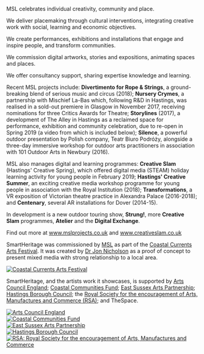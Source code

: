 MSL celebrates individual creativity, community and place. 

We deliver placemaking through cultural interventions, integrating creative work with social, learning and economic objectives.

We create performances, exhibitions and installations that engage and inspire people, and transform communities.

We commission digital artworks, stories and expositions, animating spaces and places.

We offer consultancy support, sharing expertise knowledge and learning.

Recent MSL projects include: **Divertimento for Rope & Strings**, a ground-breaking blend of serious music and circus (2018); **Nursery Crymes**, a partnership with Mischief La-Bas which, following R&D in Hastings, was realised in a sold-out premiere in Glasgow in November 2017, receiving nominations for three Critics Awards for Theatre; **Storylines** (2017), a development of The Alley in Hastings as a reclaimed space for performance, exhibition and community celebration, due to re-open in Spring 2019 (a video from which is included below); **Silence**, a powerful outdoor presentation by Polish company, Teatr Biuro Podróży, alongside a three-day immersive workshop for outdoor arts practitioners in association with 101 Outdoor Arts in Newbury (2016).

MSL also manages digital and learning programmes: **Creative Slam** (Hastings' Creative Spring), which offered digital media (STEAM) holiday learning activity for young people in February 2019; **Hastings' Creative Summer**, an exciting creative media workshop programme for young people in association with the Royal Institution (2018); **Transformations**, a VR exposition of Victorian theatre practice in Alexandra Palace (2016-2018); and **Centenary**, several AR installations for Dover (2014-15). 

In development is a new outdoor touring show, **Strung!**, more **Creative Slam** programmes, **Atelier** and the **Digital Exchange**.

Find out more at <a href="http://www.mslprojects.co.uk/">www.mslprojects.co.uk</a> and <a href="http://www.creativeslam.co.uk/">www.creativeslam.co.uk</a>

SmartHeritage was commissioned by <a href='https://www.mslprojects.co.uk/'>MSL</a> as part of the <a href="http://coastalcurrents.org.uk/">Coastal Currents Arts Festival</a>. It was created by <a href="https://www.drjonnicholson.com">Dr Jon Nicholson</a> as a proof of concept to present mixed media with strong relationship to a local area.

<div class="row justify-content-center py-2">
    <div class="col-auto text-center">
        <a href='http://coastalcurrents.org.uk/'>
            <img src='/img/coastal_currents.png' class='m-2 support-img' alt='Coastal Currents Arts Festival' />
        </a>
    </div>
</div>

SmartHeritage, and the artists work it showcases, is supported by <a href="https://www.artscouncil.org.uk/">Arts Council England</a>; <a href="https://www.tnlcommunityfund.org.uk/funding/programmes/coastal-communities-fund">Coastal Communities Fund</a>; <a href='https://www.eastsussex.gov.uk/leisureandtourism/arts/funding/east-sussex-arts-partnership/funding'>East Sussex Arts Partnership</a>; <a href='https://www.hastings.gov.uk/'>Hastings Borough Council</a>; the <a href='https://www.thersa.org/'>Royal Society for the encouragement of Arts, Manufactures and Commerce (RSA)</a>; and TheSpace.

<div class="row justify-content-center py-2">
    <div class="col-auto text-center">
        <a href='https://www.artscouncil.org.uk/'>
            <img src='/img/Arts Council grant_png_black.png' class='m-2 support-img' alt='Arts Council England' />
        </a>
    </div>
    <div class="col-auto text-center">
        <a href='https://www.tnlcommunityfund.org.uk/funding/programmes/coastal-communities-fund'>
            <img src='/img/Coastal Communities Fund logo_1.jpg' class='m-2 support-img' alt='Coastal Communities Fund' />
        </a>
    </div>
    <div class="col-auto text-center">
        <a href='https://www.eastsussex.gov.uk/leisureandtourism/arts/funding/east-sussex-arts-partnership/funding/'>
            <img src='/img/EASP_logo_02_SPOT-1.gif' class='m-2 support-img' alt='East Sussex Arts Partnership' />
        </a>
    </div>
    <div class="col-auto text-center">
        <a href='https://www.hastings.gov.uk/'>
            <img src='/img/HBC logo.png' class='m-2 support-img' alt='Hastings Borough Council' />
        </a>
    </div>
    <div class="col-auto text-center">
        <a href='https://www.thersa.org/'>
            <img src='/img/rsa.200x300.png' class='m-2 support-img' alt='RSA: Royal Society for the encouragement of Arts, Manufactures and Commerce' />
        </a>
    </div>
</div>
